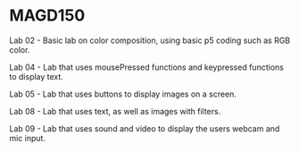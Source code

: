 # MAGD150

Lab 02 - Basic lab on color composition, using basic p5 coding such as RGB color.  

Lab 04 - Lab that uses mousePressed functions and keypressed functions to display text.

Lab 05 - Lab that uses buttons to display images on a screen.

Lab 08 - Lab that uses text, as well as images with filters. 

Lab 09 - Lab that uses sound and video to display the users webcam and mic input. 
